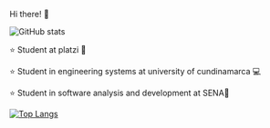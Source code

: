 Hi there! 🤙

![GitHub stats](https://github-readme-stats.vercel.app/api?username=jlianacastillo&hide=contribs,prs)


⭐ Student at platzi 💚 

⭐ Student in engineering systems at university of cundinamarca 💻 

⭐ Student in software analysis and development at SENA🐛

[![Top Langs](https://github-readme-stats.vercel.app/api/top-langs/?username=jlianacastillo&layout=compact)](https://github.com/jlianacastillo/github-readme-stats)
